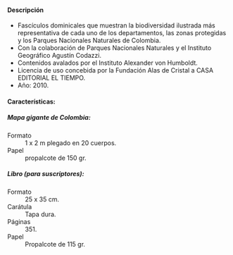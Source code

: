 #### Descripción

*   Fascículos dominicales que muestran la biodiversidad ilustrada más representativa de cada uno de los departamentos, las zonas protegidas y los Parques Nacionales Naturales de Colombia.
*   Con la colaboración de Parques Nacionales Naturales y el Instituto Geográfico Agustín Codazzi.
*   Contenidos avalados por el Instituto Alexander von Humboldt.
*   Licencia de uso concebida por la Fundación Alas de Cristal a CASA EDITORIAL EL TIEMPO.
*   Año: 2010.

#### Características:

##### Mapa gigante de Colombia:

<dl>
    <dt>Formato</dt>
    <dd>1 x 2 m plegado en 20 cuerpos.</dd>
    <dt>Papel</dt>
    <dd>propalcote de 150 gr.</dd>
</dl>

##### Libro (para suscriptores):

<dl>
    <dt>Formato</dt>
    <dd>25 x 35 cm.</dd>
    <dt>Carátula</dt>
    <dd>Tapa dura.</dd>
    <dt>Páginas</dt>
    <dd>351.</dd>
    <dt>Papel</dt>
    <dd>Propalcote de 115 gr.</dd>
</dl>
